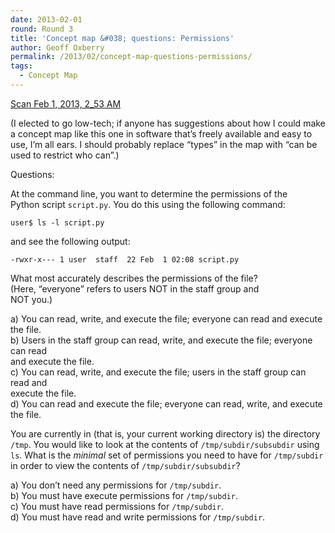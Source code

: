 ```yaml
---
date: 2013-02-01
round: Round 3
title: 'Concept map &#038; questions: Permissions'
author: Geoff Oxberry
permalink: /2013/02/concept-map-questions-permissions/
tags:
  - Concept Map
---
```

[Scan Feb 1, 2013, 2_53 AM][1]

(I elected to go low-tech; if anyone has suggestions about how I could make a concept map like this one in software that&#8217;s freely available and easy to use, I&#8217;m all ears. I should probably replace &#8220;types&#8221; in the map with &#8220;can be used to restrict who can&#8221;.)

Questions:

At the command line, you want to determine the permissions of the  
Python script `script.py`. You do this using the following command:

`user$ ls -l script.py`

and see the following output:

`-rwxr-x--- 1 user  staff  22 Feb  1 02:08 script.py`

What most accurately describes the permissions of the file?  
(Here, &#8220;everyone&#8221; refers to users NOT in the staff group and  
NOT you.)

a) You can read, write, and execute the file; everyone can read and execute the file.  
b) Users in the staff group can read, write, and execute the file; everyone can read  
and execute the file.  
c) You can read, write, and execute the file; users in the staff group can read and  
execute the file.  
d) You can read and execute the file; everyone can read, write, and execute the file.

You are currently in (that is, your current working directory is) the directory `/tmp`. You would like to look at the contents of `/tmp/subdir/subsubdir` using `ls`. What is the *minimal* set of permissions you need to have for `/tmp/subdir` in order to view the contents of `/tmp/subdir/subsubdir`?

a) You don&#8217;t need any permissions for `/tmp/subdir`.  
b) You must have execute permissions for `/tmp/subdir`.  
c) You must have read permissions for `/tmp/subdir`.  
d) You must have read and write permissions for `/tmp/subdir`.

 [1]: http://teaching.software-carpentry.org/wp-content/uploads/2013/02/Scan-Feb-1-2013-2_53-AM.pdf
